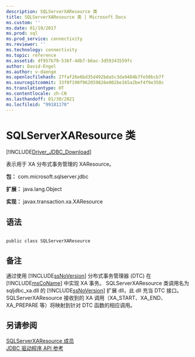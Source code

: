 ```yaml
---
description: SQLServerXAResource 类
title: SQLServerXAResource 类 | Microsoft Docs
ms.custom: ''
ms.date: 01/19/2017
ms.prod: sql
ms.prod_service: connectivity
ms.reviewer: ''
ms.technology: connectivity
ms.topic: reference
ms.assetid: df957b79-536f-4db7-b6ac-3d59343559fc
author: David-Engel
ms.author: v-daenge
ms.openlocfilehash: 27faf26e6bd35d492bda5c3da9484b7fe50bcb7f
ms.sourcegitcommit: 33f0f190f962059826e002be165a2bef4f9e350c
ms.translationtype: HT
ms.contentlocale: zh-CN
ms.lasthandoff: 01/30/2021
ms.locfileid: "99181170"
---
```

# <a name="sqlserverxaresource-class"></a>SQLServerXAResource 类
[!INCLUDE[Driver_JDBC_Download](../../../includes/driver_jdbc_download.md)]

  表示用于 XA 分布式事务管理的 XAResource。  
  
 **包：** com.microsoft.sqlserver.jdbc  
  
 **扩展：** java.lang.Object  
  
 **实现：** javax.transaction.xa.XAResource  
  
## <a name="syntax"></a>语法  
  
```  
  
public class SQLServerXAResource  
```  
  
## <a name="remarks"></a>备注  
 通过使用 [!INCLUDE[ssNoVersion](../../../includes/ssnoversion-md.md)] 分布式事务管理器 (DTC) 在 [!INCLUDE[msCoName](../../../includes/msconame_md.md)] 中实现 XA 事务。 SQLServerXAResource 类调用名为 sqljdbc_xa.dll 的 [!INCLUDE[ssNoVersion](../../../includes/ssnoversion-md.md)] 扩展 dll，此 dll 充当 DTC 接口。 SQLServerXAResource 接收到的 XA 调用（XA_START、XA_END、XA_PREPARE 等）将映射到针对 DTC 函数的相应调用。  
  
## <a name="see-also"></a>另请参阅  
 [SQLServerXAResource 成员](../../../connect/jdbc/reference/sqlserverxaresource-members.md)   
 [JDBC 驱动程序 API 参考](../../../connect/jdbc/reference/jdbc-driver-api-reference.md)  
  
  

